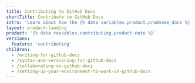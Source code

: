 ```yaml
---
title: Contributing to GitHub Docs
shortTitle: Contribute to GitHub Docs
intro: 'Learn about how the {% data variables.product.prodname_docs %} team creates documentation and how you can contribute.'
layout: product-landing
product: '{% data reusables.contributing.product-note %}'
versions:
  feature: 'contributing'
children:
  - /writing-for-github-docs
  - /syntax-and-versioning-for-github-docs
  - /collaborating-on-github-docs
  - /setting-up-your-environment-to-work-on-github-docs
---
```

